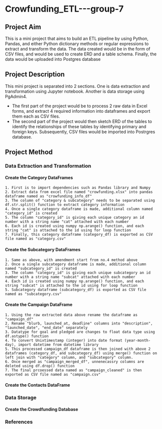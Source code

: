 # Crowfunding_ETL---group-7

## Project Aim
This is a mini project that aims to build an ETL pipeline by using Python, Pandas, and either Python dictionary methods or regular expressions to extract and transform the data.
The data created would be in the form of CSV files, and would be used to create ERD and a table schema. Finally, the data would be uploaded into Postgres database

## Project Description
This mini project is separated into 2 sections. One is data extraction and transformation using Jupyter notebook. Another is data storage using PgAdmin4.
 - The first part of the project would be to process 2 raw data in Excel forms, and extract 4 required information into dataframes and export them each as CSV files. 
 - The second part of the project would then sketch ERD of the tables to identify the relationships of these tables by identifying primary and foreign keys. Subsequently, CSV files would be imported into Postrgres database.  

## Project Method
### Data Extraction and Transformation
#### Create the Category DataFrames
    1. First is to import dependencies such as Pandas library and Numpy
    2. Extract data from excel file named "crowfunding.xlsx" into pandas dataframe named as "crowfunding_info_df"
    3. The column of "category & subcategory" needs to be separated using df.str.split() function to extract category information
    4. Once a single category dataframe is made, additional column named "category_id" is created
    5. The column "category_id" is giving each unique category an id number with a string name "cat" attached with each number 
    6. Each id is created using numpy np.arange() function, and each string "cat" is attached to the id using for loop function
    7. Finally, this category dataframe (category_df) is exported as CSV file named as "category.csv"

#### Create the Subcategory DataFrames
    1. Same as above, with amendment start from no.4 method above
    2. Once a single subcategory dataframe is made, additional column named "subcategory_id" is created
    3. The column "category_id" is giving each unique subcategory an id number with a string name "subcat" attached with each number 
    4. Each id is created using numpy np.arange() function, and each string "subcat" is attached to the id using for loop function
    5. Subcategory dataframe (subcategory_df) is exported as CSV file named as "subcategory.csv" 

#### Create the Campaign DataFrame
    1. Using the raw extracted data above rename the dataframe as "campaign_df"
    2. Rename "blurb, launched_at, deadline" columns into "description", "launched_date", "end_date" separately
    3. Datatype for goal and pledged are changes to float data type using df.astype() function
    4. To convert Unixtimestamp (integer) into date format (year-month-day), import datetime from datetime library
    5. This processed campaign_df dataframe is then joined with above 2 dataframes (category_df, and subcategory_df) using merge() function on left join with "category" column, and "subcategory" column. 
    6. Once merged as "campaign_merged_df", unnenecassry columns are deleted using df.drop() function
    7. The final prcoessed data named as "campaign_cleaned" is then exported as CSV file named as "campaign.csv"

#### Create the Contacts DataFrame

### Data Storage
#### Create the Crowdfunding Database





### References

